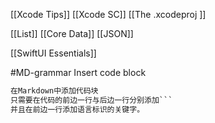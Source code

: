 
[[Xcode Tips]]  [[Xcode SC]]  [[The .xcodeproj ]]

[[List]]
[[Core Data]]  [[JSON]]  


[[SwiftUI Essentials]]


#MD-grammar
Insert code block
```md
在Markdown中添加代码块
只需要在代码的前边一行与后边一行分别添加```
并且在前边一行添加语言标识的关键字。
```
